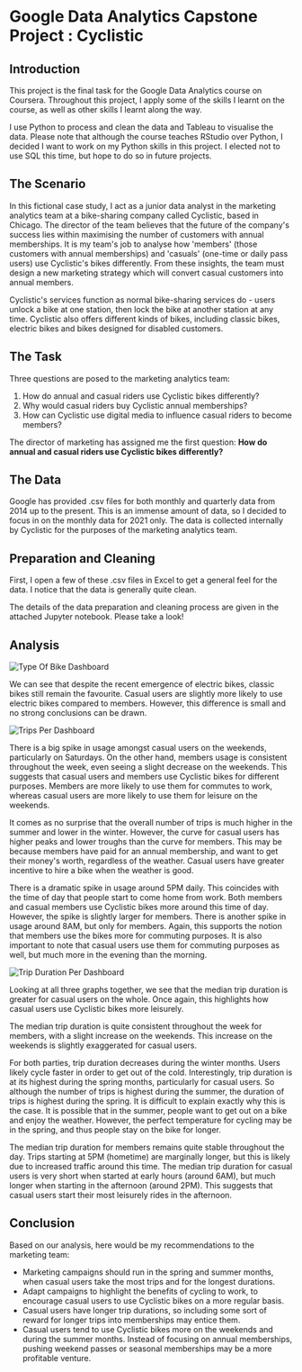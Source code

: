 # Google Data Analytics Capstone Project : Cyclistic

## Introduction
This project is the final task for the Google Data Analytics course on Coursera. Throughout this project, I apply some of the skills I learnt on the course, as well as other skills I learnt along the way.

I use Python to process and clean the data and Tableau to visualise the data. Please note that although the course teaches RStudio over Python, I decided I want to work on my Python skills in this project. I elected not to use SQL this time, but hope to do so in future projects.

## The Scenario
In this fictional case study, I act as a junior data analyst in the marketing analytics team at a bike-sharing company called Cyclistic, based in Chicago. The director of the team believes that the future of the company's success lies within maximising the number of customers with annual memberships. It is my team's job to analyse how 'members' (those customers with annual memberships) and 'casuals' (one-time or daily pass users) use Cyclistic's bikes differently. From these insights, the team must design a new marketing strategy which will convert casual customers into annual members.

Cyclistic's services function as normal bike-sharing services do - users unlock a bike at one station, then lock the bike at another station at any time. Cyclistic also offers different kinds of bikes, including classic bikes, electric bikes and bikes designed for disabled customers.

## The Task
Three questions are posed to the marketing analytics team:
1. How do annual and casual riders use Cyclistic bikes differently?
2. Why would casual riders buy Cyclistic annual memberships?
3. How can Cyclistic use digital media to influence casual riders to become members?

The director of marketing has assigned me the first question: **How do annual and casual riders use Cyclistic bikes differently?**


## The Data
Google has provided .csv files for both monthly and quarterly data from 2014 up to the present. This is an immense amount of data, so I decided to focus in on the monthly data for 2021 only. The data is collected internally by Cyclistic for the purposes of the marketing analytics team.

## Preparation and Cleaning
First, I open a few of these .csv files in Excel to get a general feel for the data. I notice that the data is generally quite clean.

The details of the data preparation and cleaning process are given in the attached Jupyter notebook. Please take a look!

## Analysis

![Type Of Bike Dashboard](https://github.com/dtbesson/Cyclistic-Google-Data-Project/assets/92056999/2d76e6f3-d98c-4ee8-a03a-e368304d8473)

We can see that despite the recent emergence of electric bikes, classic bikes still remain the favourite. Casual users are slightly more likely to use electric bikes compared to members. However, this difference is small and no strong conclusions can be drawn.

![Trips Per Dashboard](https://github.com/dtbesson/Cyclistic-Google-Data-Project/assets/92056999/3eeb8a64-2b85-4c6b-9c62-d77e64341bcb)

There is a big spike in usage amongst casual users on the weekends, particularly on Saturdays. On the other hand, members usage is consistent throughout the week, even seeing a slight decrease on the weekends. This suggests that casual users and members use Cyclistic bikes for different purposes. Members are more likely to use them for commutes to work, whereas casual users are more likely to use them for leisure on the weekends.

It comes as no surprise that the overall number of trips is much higher in the summer and lower in the winter. However, the curve for casual users has higher peaks and lower troughs than the curve for members. This may be because members have paid for an annual membership, and want to get their money's worth, regardless of the weather. Casual users have greater incentive to hire a bike when the weather is good.

There is a dramatic spike in usage around 5PM daily. This coincides with the time of day that people start to come home from work. Both members and casual members use Cyclistic bikes more around this time of day. However, the spike is slightly larger for members. There is another spike in usage around 8AM, but only for members. Again, this supports the notion that members use the bikes more for commuting purposes. It is also important to note that casual users use them for commuting purposes as well, but much more in the evening than the morning.

![Trip Duration Per Dashboard](https://github.com/dtbesson/Cyclistic-Google-Data-Project/assets/92056999/1594445a-3b0a-4cb2-99ed-a540e4df6cf8)

Looking at all three graphs together, we see that the median trip duration is greater for casual users on the whole. Once again, this highlights how casual users use Cyclistic bikes more leisurely.

The median trip duration is quite consistent throughout the week for members, with a slight increase on the weekends. This increase on the weekends is slightly exaggerated for casual users.

For both parties, trip duration decreases during the winter months. Users likely cycle faster in order to get out of the cold. Interestingly, trip duration is at its highest during the spring months, particularly for casual users. So although the number of trips is highest during the summer, the duration of trips is highest during the spring. It is difficult to explain exactly why this is the case. It is possible that in the summer, people want to get out on a bike and enjoy the weather. However, the perfect temperature for cycling may be in the spring, and thus people stay on the bike for longer.

The median trip duration for members remains quite stable throughout the day. Trips starting at 5PM (hometime) are marginally longer, but this is likely due to increased traffic around this time. The median trip duration for casual users is very short when started at early hours (around 6AM), but much longer when starting in the afternoon (around 2PM). This suggests that casual users start their most leisurely rides in the afternoon.

## Conclusion
Based on our analysis, here would be my recommendations to the marketing team:
- Marketing campaigns should run in the spring and summer months, when casual users take the most trips and for the longest durations.
- Adapt campaigns to highlight the benefits of cycling to work, to encourage casual users to use Cyclistic bikes on a more regular basis.
- Casual users have longer trip durations, so including some sort of reward for longer trips into memberships may entice them.
- Casual users tend to use Cyclistic bikes more on the weekends and during the summer months. Instead of focusing on annual memberships, pushing weekend passes or seasonal memberships may be a more profitable venture.






